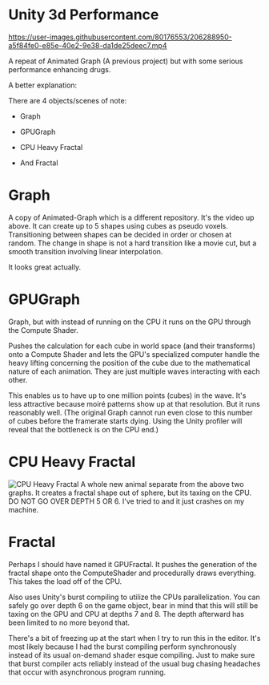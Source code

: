 # Unity 3d Performance

https://user-images.githubusercontent.com/80176553/206288950-a5f84fe0-e85e-40e2-9e38-da1de25deec7.mp4

A repeat of Animated Graph (A previous project) but with some serious performance enhancing drugs.

A better explanation:

There are 4 objects/scenes of note:

- Graph

- GPUGraph

- CPU Heavy Fractal

- And Fractal

# Graph 
A copy of Animated-Graph which is a different repository. It's the video up above. It can create up to 5 shapes using cubes as pseudo voxels. Transitioning between shapes can be decided in order or chosen at random. The change in shape is not a hard transition like a movie cut, but a smooth transition involving linear interpolation.

It looks great actually.

# GPUGraph 
Graph, but with instead of running on the CPU it runs on the GPU through the Compute Shader.

Pushes the calculation for each cube in world space (and their transforms) onto a Compute Shader and lets the GPU's specialized computer handle the heavy lifting concerning the position of the cube due to the mathematical nature of each animation. They are just multiple waves interacting with each other.

This enables us to have up to one million points (cubes) in the wave. It's less attractive because moiré patterns show up at that resolution. But it runs reasonably well. (The original Graph cannot run even close to this number of cubes before the framerate starts dying. Using the Unity profiler will reveal that the bottleneck is on the CPU end.)

# CPU Heavy Fractal 
![CPU Heavy Fractal](https://github.com/NodeReplacer/Unity-3D-Graph-Preformance/assets/80176553/9755d73f-f4cf-4c94-9352-f77c9e76a427)
A whole new animal separate from the above two graphs. It creates a fractal shape out of sphere, but its taxing on the CPU. DO NOT GO OVER DEPTH 5 OR 6. I've tried to and it just crashes on my machine.

# Fractal 

Perhaps I should have named it GPUFractal. It pushes the generation of the fractal shape onto the ComputeShader and procedurally draws everything. This takes the load off of the CPU.

Also uses Unity's burst compiling to utilize the CPUs parallelization. You can safely go over depth 6 on the game object, bear in mind that this will still be taxing on the GPU and CPU at depths 7 and 8. The depth afterward has been limited to no more beyond that.

There's a bit of freezing up at the start when I try to run this in the editor. It's most likely because I had the burst compiling perform synchronously instead of its usual on-demand shader esque compiling. Just to make sure that burst compiler acts reliably instead of the usual bug chasing headaches that occur with asynchronous program running.

